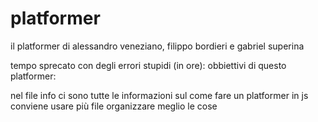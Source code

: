 # platformer
il platformer di alessandro veneziano, filippo bordieri e gabriel superina

tempo sprecato con degli errori stupidi (in ore): 
obbiettivi di questo platformer:

nel file info ci sono tutte le informazioni sul come fare un platformer in js
conviene usare più file organizzare meglio le cose
